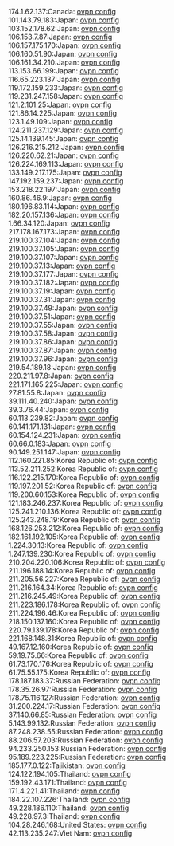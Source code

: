 174.1.62.137:Canada: [ovpn config](vpn/174_1_62_137.ovpn)  
101.143.79.183:Japan: [ovpn config](vpn/101_143_79_183.ovpn)  
103.152.178.62:Japan: [ovpn config](vpn/103_152_178_62.ovpn)  
106.153.7.87:Japan: [ovpn config](vpn/106_153_7_87.ovpn)  
106.157.175.170:Japan: [ovpn config](vpn/106_157_175_170.ovpn)  
106.160.51.90:Japan: [ovpn config](vpn/106_160_51_90.ovpn)  
106.161.34.210:Japan: [ovpn config](vpn/106_161_34_210.ovpn)  
113.153.66.199:Japan: [ovpn config](vpn/113_153_66_199.ovpn)  
116.65.223.137:Japan: [ovpn config](vpn/116_65_223_137.ovpn)  
119.172.159.233:Japan: [ovpn config](vpn/119_172_159_233.ovpn)  
119.231.247.158:Japan: [ovpn config](vpn/119_231_247_158.ovpn)  
121.2.101.25:Japan: [ovpn config](vpn/121_2_101_25.ovpn)  
121.86.14.225:Japan: [ovpn config](vpn/121_86_14_225.ovpn)  
123.1.49.109:Japan: [ovpn config](vpn/123_1_49_109.ovpn)  
124.211.237.129:Japan: [ovpn config](vpn/124_211_237_129.ovpn)  
125.14.139.145:Japan: [ovpn config](vpn/125_14_139_145.ovpn)  
126.216.215.212:Japan: [ovpn config](vpn/126_216_215_212.ovpn)  
126.220.62.21:Japan: [ovpn config](vpn/126_220_62_21.ovpn)  
126.224.169.113:Japan: [ovpn config](vpn/126_224_169_113.ovpn)  
133.149.217.175:Japan: [ovpn config](vpn/133_149_217_175.ovpn)  
147.192.159.237:Japan: [ovpn config](vpn/147_192_159_237.ovpn)  
153.218.22.197:Japan: [ovpn config](vpn/153_218_22_197.ovpn)  
160.86.46.9:Japan: [ovpn config](vpn/160_86_46_9.ovpn)  
180.196.83.114:Japan: [ovpn config](vpn/180_196_83_114.ovpn)  
182.20.157.136:Japan: [ovpn config](vpn/182_20_157_136.ovpn)  
1.66.34.120:Japan: [ovpn config](vpn/1_66_34_120.ovpn)  
217.178.167.173:Japan: [ovpn config](vpn/217_178_167_173.ovpn)  
219.100.37.104:Japan: [ovpn config](vpn/219_100_37_104.ovpn)  
219.100.37.105:Japan: [ovpn config](vpn/219_100_37_105.ovpn)  
219.100.37.107:Japan: [ovpn config](vpn/219_100_37_107.ovpn)  
219.100.37.13:Japan: [ovpn config](vpn/219_100_37_13.ovpn)  
219.100.37.177:Japan: [ovpn config](vpn/219_100_37_177.ovpn)  
219.100.37.182:Japan: [ovpn config](vpn/219_100_37_182.ovpn)  
219.100.37.19:Japan: [ovpn config](vpn/219_100_37_19.ovpn)  
219.100.37.31:Japan: [ovpn config](vpn/219_100_37_31.ovpn)  
219.100.37.49:Japan: [ovpn config](vpn/219_100_37_49.ovpn)  
219.100.37.51:Japan: [ovpn config](vpn/219_100_37_51.ovpn)  
219.100.37.55:Japan: [ovpn config](vpn/219_100_37_55.ovpn)  
219.100.37.58:Japan: [ovpn config](vpn/219_100_37_58.ovpn)  
219.100.37.86:Japan: [ovpn config](vpn/219_100_37_86.ovpn)  
219.100.37.87:Japan: [ovpn config](vpn/219_100_37_87.ovpn)  
219.100.37.96:Japan: [ovpn config](vpn/219_100_37_96.ovpn)  
219.54.189.18:Japan: [ovpn config](vpn/219_54_189_18.ovpn)  
220.211.97.8:Japan: [ovpn config](vpn/220_211_97_8.ovpn)  
221.171.165.225:Japan: [ovpn config](vpn/221_171_165_225.ovpn)  
27.81.55.8:Japan: [ovpn config](vpn/27_81_55_8.ovpn)  
39.111.40.240:Japan: [ovpn config](vpn/39_111_40_240.ovpn)  
39.3.76.44:Japan: [ovpn config](vpn/39_3_76_44.ovpn)  
60.113.239.82:Japan: [ovpn config](vpn/60_113_239_82.ovpn)  
60.141.171.131:Japan: [ovpn config](vpn/60_141_171_131.ovpn)  
60.154.124.231:Japan: [ovpn config](vpn/60_154_124_231.ovpn)  
60.66.0.183:Japan: [ovpn config](vpn/60_66_0_183.ovpn)  
90.149.251.147:Japan: [ovpn config](vpn/90_149_251_147.ovpn)  
112.160.221.85:Korea Republic of: [ovpn config](vpn/112_160_221_85.ovpn)  
113.52.211.252:Korea Republic of: [ovpn config](vpn/113_52_211_252.ovpn)  
116.122.215.170:Korea Republic of: [ovpn config](vpn/116_122_215_170.ovpn)  
119.197.201.52:Korea Republic of: [ovpn config](vpn/119_197_201_52.ovpn)  
119.200.60.153:Korea Republic of: [ovpn config](vpn/119_200_60_153.ovpn)  
121.183.246.237:Korea Republic of: [ovpn config](vpn/121_183_246_237.ovpn)  
125.241.210.136:Korea Republic of: [ovpn config](vpn/125_241_210_136.ovpn)  
125.243.248.19:Korea Republic of: [ovpn config](vpn/125_243_248_19.ovpn)  
168.126.253.212:Korea Republic of: [ovpn config](vpn/168_126_253_212.ovpn)  
182.161.192.105:Korea Republic of: [ovpn config](vpn/182_161_192_105.ovpn)  
1.224.30.13:Korea Republic of: [ovpn config](vpn/1_224_30_13.ovpn)  
1.247.139.230:Korea Republic of: [ovpn config](vpn/1_247_139_230.ovpn)  
210.204.220.106:Korea Republic of: [ovpn config](vpn/210_204_220_106.ovpn)  
211.196.188.14:Korea Republic of: [ovpn config](vpn/211_196_188_14.ovpn)  
211.205.56.227:Korea Republic of: [ovpn config](vpn/211_205_56_227.ovpn)  
211.216.164.34:Korea Republic of: [ovpn config](vpn/211_216_164_34.ovpn)  
211.216.245.49:Korea Republic of: [ovpn config](vpn/211_216_245_49.ovpn)  
211.223.186.178:Korea Republic of: [ovpn config](vpn/211_223_186_178.ovpn)  
211.224.196.46:Korea Republic of: [ovpn config](vpn/211_224_196_46.ovpn)  
218.150.137.160:Korea Republic of: [ovpn config](vpn/218_150_137_160.ovpn)  
220.79.139.178:Korea Republic of: [ovpn config](vpn/220_79_139_178.ovpn)  
221.168.148.31:Korea Republic of: [ovpn config](vpn/221_168_148_31.ovpn)  
49.167.12.160:Korea Republic of: [ovpn config](vpn/49_167_12_160.ovpn)  
59.19.75.66:Korea Republic of: [ovpn config](vpn/59_19_75_66.ovpn)  
61.73.170.176:Korea Republic of: [ovpn config](vpn/61_73_170_176.ovpn)  
61.75.55.175:Korea Republic of: [ovpn config](vpn/61_75_55_175.ovpn)  
178.187.183.37:Russian Federation: [ovpn config](vpn/178_187_183_37.ovpn)  
178.35.26.97:Russian Federation: [ovpn config](vpn/178_35_26_97.ovpn)  
178.75.116.127:Russian Federation: [ovpn config](vpn/178_75_116_127.ovpn)  
31.200.224.17:Russian Federation: [ovpn config](vpn/31_200_224_17.ovpn)  
37.140.66.85:Russian Federation: [ovpn config](vpn/37_140_66_85.ovpn)  
5.143.99.132:Russian Federation: [ovpn config](vpn/5_143_99_132.ovpn)  
87.248.238.55:Russian Federation: [ovpn config](vpn/87_248_238_55.ovpn)  
88.206.57.203:Russian Federation: [ovpn config](vpn/88_206_57_203.ovpn)  
94.233.250.153:Russian Federation: [ovpn config](vpn/94_233_250_153.ovpn)  
95.189.223.225:Russian Federation: [ovpn config](vpn/95_189_223_225.ovpn)  
185.177.0.122:Tajikistan: [ovpn config](vpn/185_177_0_122.ovpn)  
124.122.194.105:Thailand: [ovpn config](vpn/124_122_194_105.ovpn)  
159.192.43.171:Thailand: [ovpn config](vpn/159_192_43_171.ovpn)  
171.4.221.41:Thailand: [ovpn config](vpn/171_4_221_41.ovpn)  
184.22.107.226:Thailand: [ovpn config](vpn/184_22_107_226.ovpn)  
49.228.186.110:Thailand: [ovpn config](vpn/49_228_186_110.ovpn)  
49.228.97.3:Thailand: [ovpn config](vpn/49_228_97_3.ovpn)  
104.28.246.168:United States: [ovpn config](vpn/104_28_246_168.ovpn)  
42.113.235.247:Viet Nam: [ovpn config](vpn/42_113_235_247.ovpn)  
